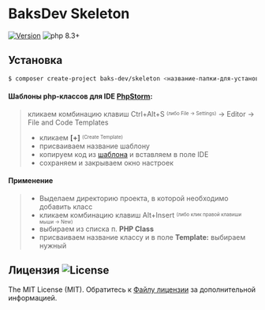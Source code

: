 # BaksDev Skeleton

[![Version](https://img.shields.io/badge/version-7.1.34-blue)](https://github.com/baks-dev/skeleton/releases)
![php 8.3+](https://img.shields.io/badge/php-min%208.3-red.svg)


## Установка

``` bash
$ composer create-project baks-dev/skeleton <название-папки-для-установки>
```


#### Шаблоны php-классов для IDE [PhpStorm](https://github.com/baks-dev/skeleton/tree/master/src/Core/Resources/code):

> кликаем комбинацию клавиш Ctrl+Alt+S <sup><sub>(либо File -> Settings)</sup></sub> -> Editor -> File and Code Templates
> 
> * кликаем **[+]** <sup><sub>(Create Template)</sup></sub>
> * присваиваем название шаблону
> * копируем код из [шаблона](https://github.com/baks-dev/skeleton/tree/master/src/Core/Resources/code) и вставляем в поле IDE 
> * сохраняем и закрываем окно настроек

#### Применение

> * Выделаем директорию проекта, в которой необходимо добавить класс
> * кликаем комбинацию клавиш Alt+Insert <sup><sub>(либо клик правой клавиши мыши -> New)</sup></sub>
> * выбираем из списка п. **PHP Class**
> * присваиваем название классу и в поле **Template:** выбираем нужный


## Лицензия ![License](https://img.shields.io/badge/MIT-green)

The MIT License (MIT). Обратитесь к [Файлу лицензии](LICENSE.md) за дополнительной информацией.
